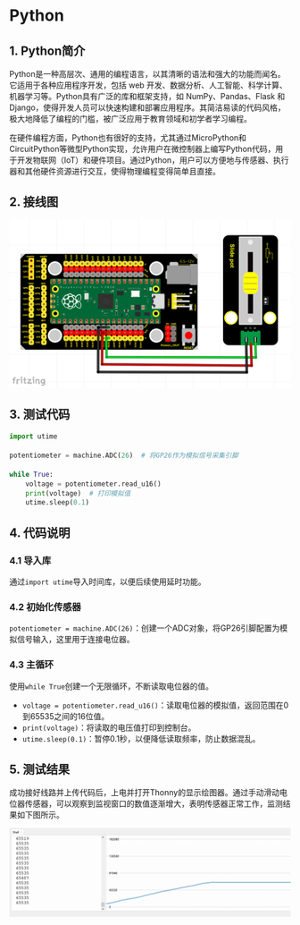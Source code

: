 # Python

## 1. Python简介  

Python是一种高层次、通用的编程语言，以其清晰的语法和强大的功能而闻名。它适用于各种应用程序开发，包括 web 开发、数据分析、人工智能、科学计算、机器学习等。Python具有广泛的库和框架支持，如 NumPy、Pandas、Flask 和 Django，使得开发人员可以快速构建和部署应用程序。其简洁易读的代码风格，极大地降低了编程的门槛，被广泛应用于教育领域和初学者学习编程。  

在硬件编程方面，Python也有很好的支持，尤其通过MicroPython和CircuitPython等微型Python实现，允许用户在微控制器上编写Python代码，用于开发物联网（IoT）和硬件项目。通过Python，用户可以方便地与传感器、执行器和其他硬件资源进行交互，使得物理编程变得简单且直接。  

## 2. 接线图  

![](media/f9b2b4fc849a29acb87af0b49ec54054.png)  

## 3. 测试代码  

```python  
import utime  

potentiometer = machine.ADC(26)  # 将GP26作为模拟信号采集引脚  

while True:  
    voltage = potentiometer.read_u16()  
    print(voltage)  # 打印模拟值  
    utime.sleep(0.1)  
```  

## 4. 代码说明  

### 4.1 导入库  
通过`import utime`导入时间库，以便后续使用延时功能。  

### 4.2 初始化传感器  
`potentiometer = machine.ADC(26)`：创建一个ADC对象，将GP26引脚配置为模拟信号输入，这里用于连接电位器。  

### 4.3 主循环  
使用`while True`创建一个无限循环，不断读取电位器的值。  

- `voltage = potentiometer.read_u16()`：读取电位器的模拟值，返回范围在0到65535之间的16位值。  
- `print(voltage)`：将读取的电压值打印到控制台。  
- `utime.sleep(0.1)`：暂停0.1秒，以便降低读取频率，防止数据混乱。  

## 5. 测试结果  

成功接好线路并上传代码后，上电并打开Thonny的显示绘图器。通过手动滑动电位器传感器，可以观察到监视窗口的数值逐渐增大，表明传感器正常工作，监测结果如下图所示。  

![](media/abd406984dcc15502df054cebf2b9564.png)


